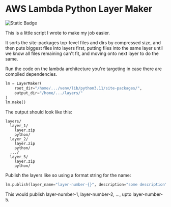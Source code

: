 # AWS Lambda Python Layer Maker

![Static Badge](https://img.shields.io/badge/python-3.11-blue?logo=python)

This is a little script I wrote to make my job easier.

It sorts the site-packages top-level files and dirs by compressed size, and then puts biggest files into layers first, putting files into the same layer until we know all files remaining can't fit, and moving onto next layer to do the same.

Run the code on the lambda architecture you're targeting in case there are compiled dependencies.


```python
lm = LayerMaker(
    root_dir="/home/.../venv/lib/python3.11/site-packages/",
    output_dir="/home/.../layers/"
)
lm.make()
```

The output should look like this:

```
layers/
  layer_1/
    layer.zip
    python/
  layer_2/
    layer.zip
    python/
  .../
  layer_5/
    layer.zip
    python/
```

Publish the layers like so using a format string for the name:

```python
lm.publish(layer_name="layer-number-{}", description="some description")
```

This would publish layer-number-1, layer-number-2, ..., upto layer-number-5. 
